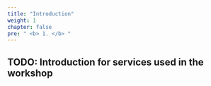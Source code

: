 ```yaml
---
title: "Introduction"
weight: 1
chapter: false
pre: " <b> 1. </b> "
---
```


## TODO: Introduction for services used in the workshop
